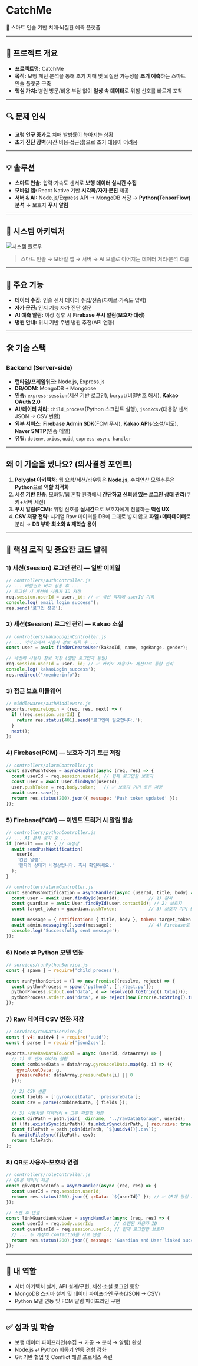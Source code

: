 # CatchMe  
🚀 스마트 인솔 기반 치매·뇌질환 예측 플랫폼

---

## 📌 프로젝트 개요
- **프로젝트명:** CatchMe  
- **목적:** 보행 패턴 분석을 통해 초기 치매 및 뇌질환 가능성을 **조기 예측**하는 스마트 인솔 플랫폼 구축  
- **핵심 가치:** 병원 방문/비용 부담 없이 **일상 속 데이터**로 위험 신호를 빠르게 포착

---

## 🔍 문제 인식
- **고령 인구 증가**로 치매 발병률이 높아지는 상황  
- **초기 진단 장벽**(시간·비용·접근성)으로 조기 대응이 어려움

---

## 💡 솔루션
- **스마트 인솔:** 압력·가속도 센서로 **보행 데이터 실시간 수집**  
- **모바일 앱:** React Native 기반 **시각화/자가 문진** 제공  
- **서버 & AI:** Node.js/Express API → MongoDB 저장 → **Python(TensorFlow) 분석** → 보호자 **푸시 알림**

---

## 🔄 시스템 아키텍처
![시스템 플로우](assets/Catchme_flow.png)  
> 스마트 인솔 → 모바일 앱 → 서버 → AI 모델로 이어지는 데이터 처리·분석 흐름

---

## 🚀 주요 기능
- **데이터 수집:** 인솔 센서 데이터 수집/전송(자이로·가속도·압력)  
- **자가 문진:** 인지 기능 자가 진단 설문  
- **AI 예측 알림:** 이상 징후 시 **Firebase 푸시 알림(보호자 대상)**  
- **병원 안내:** 위치 기반 주변 병원 추천(API 연동)  

---

## 🛠️ 기술 스택

### Backend (Server-side)
- **런타임/프레임워크:** Node.js, Express.js  
- **DB/ODM:** MongoDB + Mongoose  
- **인증:** `express-session`(세션 기반 로그인), `bcrypt`(비밀번호 해시), **Kakao OAuth 2.0**  
- **AI/데이터 처리:** `child_process`(Python 스크립트 실행), `json2csv`(대용량 센서 JSON → CSV 변환)  
- **외부 서비스:** **Firebase Admin SDK**(FCM 푸시), **Kakao APIs**(소셜/지도), **Naver SMTP**(인증 메일)  
- **유틸:** `dotenv`, `axios`, `uuid`, `express-async-handler`

---

## 왜 이 기술을 썼나요? (의사결정 포인트)
1. **Polyglot 아키텍처**: 웹 요청/세션/라우팅은 **Node.js**, 수치연산·모델추론은 **Python**으로 **역할 최적화**  
2. **세션 기반 인증**: 모바일/웹 혼합 환경에서 **간단하고 신뢰성 있는 로그인 상태 관리**(쿠키+서버 세션)  
3. **푸시 알림(FCM)**: 위험 신호를 **실시간**으로 보호자에게 전달하는 **핵심 UX**  
4. **CSV 저장 전략**: 시계열 Raw 데이터를 DB에 그대로 넣지 않고 **파일+메타데이터**로 분리 → **DB 부하 최소화 & 재학습 용이**

---

## 📝 핵심 로직 및 중요한 코드 발췌

### 1) 세션(Session) 로그인 관리 — 일반 이메일
```jsx
// controllers/authController.js
// ... 비밀번호 비교 성공 후 ...
// 로그인 시 세션에 사용자 ID 저장
req.session.userId = user._id; // ✅ 세션 객체에 userId 기록
console.log('email login success');
res.send('로그인 성공');
```

### 2) 세션(Session) 로그인 관리 — Kakao 소셜
```jsx
// controllers/kakaoLoginController.js
// ... 카카오에서 사용자 정보 획득 후 ...
const user = await findOrCreateUser(kakaoId, name, ageRange, gender);

// 세션에 사용자 정보 저장 (일반 로그인과 동일)
req.session.userId = user._id; // ✅ 카카오 사용자도 세션으로 통합 관리
console.log('kakaoLogin success');
res.redirect("/memberinfo");
```

### 3) 접근 보호 미들웨어
```jsx
// middlewares/authMiddleware.js
exports.requireLogin = (req, res, next) => {
  if (!req.session.userId) {
    return res.status(401).send('로그인이 필요합니다.');
  }
  next();
};
```

### 4) Firebase(FCM) — 보호자 기기 토큰 저장
```jsx
// controllers/alarmController.js
const savePushToken = asyncHandler(async (req, res) => {
  const userId = req.session.userId; // 현재 로그인한 보호자
  const user = await User.findById(userId);
  user.pushToken = req.body.token;   // ✅ 보호자 기기 토큰 저장
  await user.save();
  return res.status(200).json({ message: 'Push token updated' });
});
```
### 5) Firebase(FCM) — 이벤트 트리거 시 알림 발송
```jsx
// controllers/pythonController.js
// ... AI 분석 로직 중 ...
if (result === 0) { // 비정상
  await sendPushNotification(
    userId,
    '긴급 알림',
    '환자의 상태가 비정상입니다. 즉시 확인하세요.'
  );
}
```
```jsx
// controllers/alarmController.js
const sendPushNotification = asyncHandler(async (userId, title, body) => {
  const user = await User.findById(userId);           // 1) 환자
  const guardian = await User.findById(user.contactId); // 2) 보호자
  const target_token = guardian.pushToken;            // 3) 보호자 기기 토큰

  const message = { notification: { title, body }, token: target_token };
  await admin.messaging().send(message);              // 4) Firebase로 전송
  console.log('Successfully sent message');
});
```
### 6) Node ⇄ Python 모델 연동
```jsx
// services/runPythonService.js
const { spawn } = require('child_process');

const runPythonScript = () => new Promise((resolve, reject) => {
  const pythonProcess = spawn('python3', ['./test.py']);
  pythonProcess.stdout.on('data', d => resolve(d.toString().trim()));
  pythonProcess.stderr.on('data', e => reject(new Error(e.toString().trim())));
});
```
### 7) Raw 데이터 CSV 변환·저장
```jsx
// services/rawDataService.js
const { v4: uuidv4 } = require('uuid');
const { parse } = require('json2csv');

exports.saveRawDataToLocal = async (userId, dataArray) => {
  // 1) 두 센서 데이터 결합
  const combinedData = dataArray.gyroAccelData.map((g, i) => ({
    gyroAccelData: g,
    pressureData: dataArray.pressureData[i] || 0
  }));

  // 2) CSV 변환
  const fields = ['gyroAccelData', 'pressureData'];
  const csv = parse(combinedData, { fields });

  // 3) 사용자별 디렉터리 + 고유 파일명 저장
  const dirPath = path.join(__dirname, '../rawDataStorage', userId);
  if (!fs.existsSync(dirPath)) fs.mkdirSync(dirPath, { recursive: true });
  const filePath = path.join(dirPath, `${uuidv4()}.csv`);
  fs.writeFileSync(filePath, csv);
  return filePath;
};
```
### 8) QR로 사용자–보호자 연결
```jsx
// controllers/roleController.js
// QR용 데이터 제공
const giveQrCodeInfo = asyncHandler(async (req, res) => {
  const userId = req.session.userId;
  return res.status(200).json({ qrData: `${userId}` }); // ✅ QR에 담길 사용자 ID
});

// 스캔 후 연결
const linkGuardianAndUser = asyncHandler(async (req, res) => {
  const userId = req.body.userId;        // 스캔된 사용자 ID
  const guardianId = req.session.userId; // 현재 로그인한 보호자
  // ... 두 계정의 contactId를 서로 연결 ...
  return res.status(200).json({ message: 'Guardian and User linked successfully' });
});
```

---
## 👤 내 역할
- 서버 아키텍처 설계, API 설계/구현, 세션·소셜 로그인 통합  
- MongoDB 스키마 설계 및 데이터 파이프라인 구축(JSON → CSV)  
- Python 모델 연동 및 FCM 알림 파이프라인 구현  

---

## ✅ 성과 및 학습
- 보행 데이터 파이프라인(수집 → 가공 → 분석 → 알림) 완성  
- Node.js ⇄ Python 비동기 연동 경험 강화  
- Git 기반 협업 및 Conflict 해결 프로세스 숙련  





